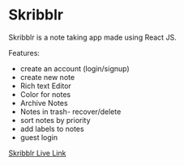 # Skribblr

Skribblr is a note taking app made using React JS.

Features:
- create an account (login/signup)
- create new note
- Rich text Editor
- Color for notes
- Archive Notes
- Notes in trash- recover/delete
- sort notes by priority
- add labels to notes
- guest login

[Skribblr Live Link](https://skribblr.netlify.app/)
